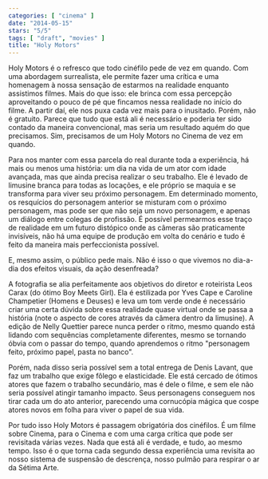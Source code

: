 ```yaml
---
categories: [ "cinema" ]
date: "2014-05-15"
stars: "5/5"
tags: [ "draft", "movies" ]
title: "Holy Motors"
---
```

Holy Motors é o refresco que todo cinéfilo pede de vez em quando. Com uma abordagem surrealista, ele permite fazer uma crítica e uma homenagem à nossa sensação de estarmos na realidade enquanto assistimos filmes. Mais do que isso: ele brinca com essa percepção aproveitando o pouco de pé que fincamos nessa realidade no início do filme. A partir daí, ele nos puxa cada vez mais para o inusitado. Porém, não é gratuito. Parece que tudo que está ali é necessário e poderia ter sido contado da maneira convencional, mas seria um resultado aquém do que precisamos. Sim, precisamos de um Holy Motors no Cinema de vez em quando.

Para nos manter com essa parcela do real durante toda a experiência, há mais ou menos uma história: um dia na vida de um ator com idade avançada, mas que ainda precisa realizar o seu trabalho. Ele é levado de limusine branca para todas as locações, e ele próprio se maquia e se transforma para viver seu próximo personagem. Em determinado momento, os resquícios do personagem anterior se misturam com o próximo personagem, mas pode ser que não seja um novo personagem, e apenas um diálogo entre colegas de profissão. É possível permearmos esse traço de realidade em um futuro distópico onde as câmeras são praticamente invisíveis, não há uma equipe de produção em volta do cenário e tudo é feito da maneira mais perfeccionista possível.

E, mesmo assim, o público pede mais. Não é isso o que vivemos no dia-a-dia dos efeitos visuais, da ação desenfreada?

A fotografia se alia perfeitamente aos objetivos do diretor e roteirista Leos Carax (do ótimo Boy Meets Girl). Ela é estilizada por Yves Cape e Caroline Champetier (Homens e Deuses) e leva um tom verde onde é necessário criar uma certa dúvida sobre essa realidade quase virtual onde se passa a história (note o aspecto de cores através da câmera dentro da limusine). A edição de Nelly Quettier parece nunca perder o ritmo, mesmo quando está lidando com sequências completamente diferentes, mesmo se tornando óbvia com o passar do tempo, quando aprendemos o ritmo "personagem feito, próximo papel, pasta no banco".

Porém, nada disso seria possível sem a total entrega de Denis Lavant, que faz um trabalho que exige fôlego e elasticidade. Ele está cercado de ótimos atores que fazem o trabalho secundário, mas é dele o filme, e sem ele não seria possível atingir tamanho impacto. Seus personagens conseguem nos tirar cada um do ato anterior, parecendo uma cornucópia mágica que cospe atores novos em folha para viver o papel de sua vida.

Por tudo isso Holy Motors é passagem obrigatória dos cinéfilos. É um filme sobre Cinema, para o Cinema e com uma carga crítica que pode ser revisitada várias vezes. Nada que está ali é verdade, e tudo, ao mesmo tempo. Isso é o que torna cada segundo dessa experiência uma revisita ao nosso sistema de suspensão de descrença, nosso pulmão para respirar o ar da Sétima Arte.
